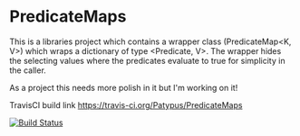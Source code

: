PredicateMaps
=============
This is a libraries project which contains a wrapper class (PredicateMap<K, V>) which wraps a dictionary of type <Predicate<K>, V>. The wrapper hides the selecting values where the predicates evaluate to true for simplicity in the caller.

As a project this needs more polish in it but I'm working on it!

TravisCI build link
https://travis-ci.org/Patypus/PredicateMaps

[![Build Status](https://travis-ci.org/Patypus/PredicateMaps.svg?branch=master)](https://travis-ci.org/Patypus/PredicateMaps)
